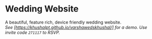 # Wedding Website
A beautiful, feature rich, device friendly wedding website.  
_See [https://khushalpt.github.io/varshawedskhushal/] for a demo. Use invite code `271117` to RSVP._



